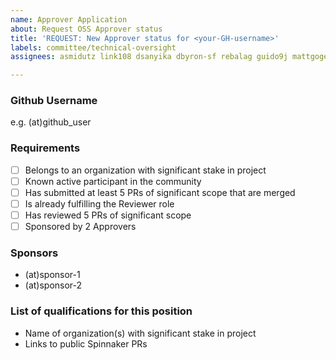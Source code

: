 ```yaml
---
name: Approver Application
about: Request OSS Approver status
title: 'REQUEST: New Approver status for <your-GH-username>'
labels: committee/technical-oversight
assignees: asmidutz link108 dsanyika dbyron-sf rebalag guido9j mattgogerly praseedasathaye

---
```


### Github Username

e.g. (at)github_user

### Requirements

- [ ] Belongs to an organization with significant stake in project
- [ ] Known active participant in the community
- [ ] Has submitted at least 5 PRs of significant scope that are merged
- [ ] Is already fulfilling the Reviewer role
- [ ] Has reviewed 5 PRs of significant scope
- [ ] Sponsored by 2 Approvers

### Sponsors

- (at)sponsor-1
- (at)sponsor-2

### List of qualifications for this position

- Name of organization(s) with significant stake in project
- Links to public Spinnaker PRs
